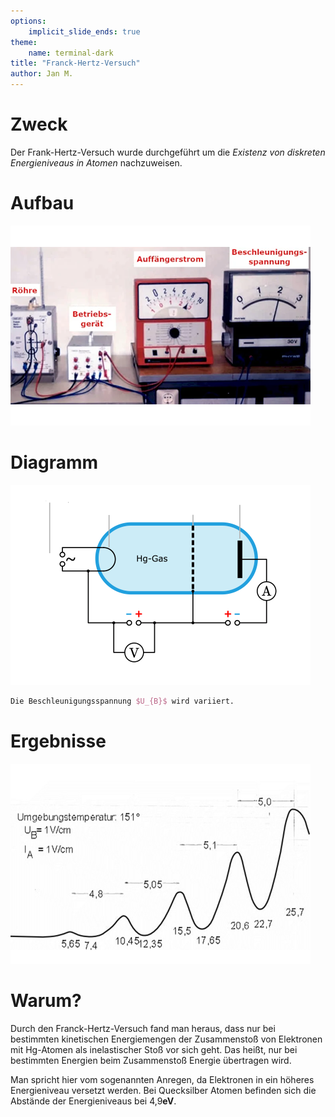 ```yaml
---
options:
    implicit_slide_ends: true
theme:
    name: terminal-dark
title: "Franck-Hertz-Versuch"
author: Jan M.
---
```


Zweck
===
Der Frank-Hertz-Versuch wurde durchgeführt um die *Existenz von diskreten Energieniveaus in Atomen* nachzuweisen.

Aufbau
===
![image:width:90%](aufbau_2.png)

Diagramm
===
![image:width:60%](aufbau_1.png)
```latex +render
Die Beschleunigungsspannung $U_{B}$ wird variiert.
```

Ergebnisse
===
![image:width:60%](result_1.png)

Warum?
===
Durch den Franck-Hertz-Versuch fand man heraus, dass nur bei bestimmten kinetischen Energiemengen der Zusammenstoß von Elektronen mit Hg-Atomen als inelastischer Stoß vor sich geht.
Das heißt, nur bei bestimmten Energien beim Zusammenstoß Energie übertragen wird.
<!-- newline -->
Man spricht hier vom sogenannten Anregen, da Elektronen in ein höheres Energieniveau versetzt werden.
Bei Quecksilber Atomen befinden sich die Abstände der Energieniveaus bei 4,9**eV**.
